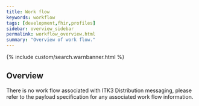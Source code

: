 ```yaml
---
title: Work flow
keywords: workflow
tags: [development,fhir,profiles]
sidebar: overview_sidebar
permalink: workflow_overview.html
summary: "Overview of work flow."
---
```


{% include custom/search.warnbanner.html %}

## Overview ##

There is no work flow associated with ITK3 Distribution messaging, please refer to the payload specification for any associated work flow information.